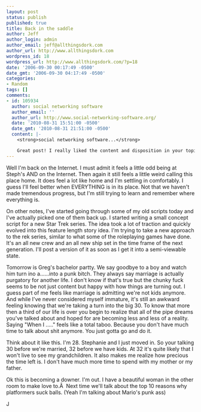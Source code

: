 ```yaml
---
layout: post
status: publish
published: true
title: Back in the saddle
author: Jeff
author_login: admin
author_email: jeff@allthingsdork.com
author_url: http://www.allthingsdork.com
wordpress_id: 18
wordpress_url: http://www.allthingsdork.com/?p=18
date: '2006-09-30 00:17:49 -0500'
date_gmt: '2006-09-30 04:17:49 -0500'
categories:
- Random
tags: []
comments:
- id: 105934
  author: social networking software
  author_email: ''
  author_url: http://www.social-networking-software.org/
  date: '2010-08-31 15:51:00 -0500'
  date_gmt: '2010-08-31 21:51:00 -0500'
  content: |-
    <strong>social networking software...</strong>

    Great post! I really liked the content and disposition in your topic!...
---
```

<p>Well I'm back on the Internet. I must admit it feels a little odd being at Steph's AND on the Internet. Then again it still feels a little weird calling this place home. It does feel a lot like home and I'm settling in comfortably. I guess I'll feel better when EVERYTHING is in its place. Not that we haven't made tremendous progress, but I'm still trying to learn and remember where everything is.</p>
<p>On other notes, I've started going through some of my old scripts today and I've actually picked one of them back up. I started writing a small concept script for a new Star Trek series. The idea took a lot of traction and quickly evolved into this feature length story idea. I'm trying to take a new approach to the rek series, similar to what some of the roleplaying games have done. It's an all new crew and an all new ship set in the time frame of the next generation. I'll post a version of it as soon as I get it into a semi-viewable state.</p>
<p>Tomorrow is Greg's bachelor partty. We say goodbye to a boy and watch him turn ino a......into a punk bitch. They always say marriage is actually purgatory for another life. I don't know if that's true but the chunky fuck seems to be not just content but happy with how things are turning out. I guess part of me feels like marriage is admitting we're not kids anymore. And while I've never considered myself immature, it's still an awkward feeling knowing that we're taking a turn into the big 30. To know that more then a third of our life is over you begin to realize that all of the pipe dreams you've talked about and hoped for are becoming less and less of a reality. Saying "When I ....." feels like a total taboo. Because you don't have much time to talk about shit anymore. You just gotta go and do it.</p>
<p>Think about it like this. I'm 28. Stephanie and I just moved in. So your talking 30 before we're married, 32 before we have kids. At 32 it's quite likely that I won't live to see my grandchildren. It also makes me realize how precious the time left is. I don't have much more time to spend with my mother or my father.</p>
<p>Ok this is becoming a downer. I'm out. I have a beautiful woman in the other room to make love to.&Acirc;&nbsp; Next time we'll talk about the top 10 reasons why platformers suck balls. (Yeah I'm talking about Mario's punk ass)</p>
<p>J</p>
